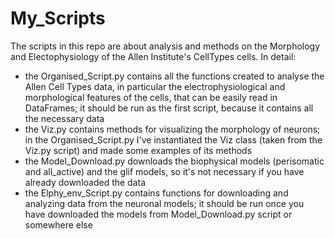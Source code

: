 # My_Scripts
The scripts in this repo are about analysis and methods on the Morphology and Electophysiology of the Allen Institute's CellTypes cells.
In detail:
- the Organised_Script.py contains all the functions created to analyse the Allen Cell Types data, in particular the electrophysiological and morphological features of the cells, that can be easily read in DataFrames;
  it should be run as the first script, because it contains all the necessary data
- the Viz.py contains methods for visualizing the morphology of neurons; in the Organised_Script.py I've instantiated the Viz class (taken from the Viz.py script) and made some examples of its methods
- the Model_Download.py downloads the biophysical models (perisomatic and all_active) and the glif models, so it's not necessary if you have already downloaded the data
- the Elphy_env_Script.py contains functions for downloading and analyzing data from the neuronal models; it should be run once you have downloaded the models from Model_Download.py script or somewhere else

